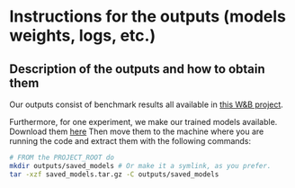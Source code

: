 # Instructions for the outputs (models weights, logs, etc.)

## Description of the outputs and how to obtain them

Our outputs consist of benchmark results all available in [this W&B project](https://wandb.ai/claire-labo/pytoych-benchmark).

Furthermore, for one experiment, we make our trained models available.
Download them [here](https://www.icloud.com/iclouddrive/075gJe3IqQ5QtRgxlGAEk5xbQ#saved_models)
Then move them to the machine where you are running the code and extract them with the following commands:

```bash
# FROM the PROJECT_ROOT do
mkdir outputs/saved_models # Or make it a symlink, as you prefer.
tar -xzf saved_models.tar.gz -C outputs/saved_models
```
